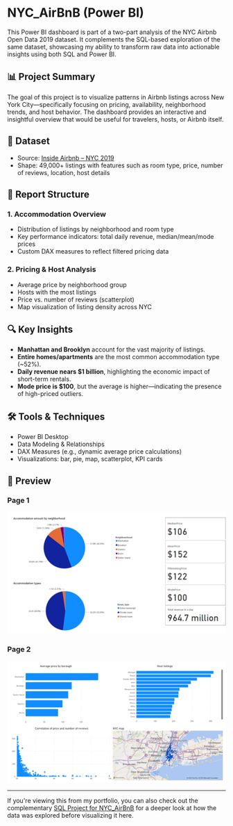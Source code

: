 # NYC_AirBnB (Power BI)

This Power BI dashboard is part of a two-part analysis of the NYC Airbnb Open Data 2019 dataset. It complements the SQL-based exploration of the same dataset, showcasing my ability to transform raw data into actionable insights using both SQL and Power BI.

## 📊 Project Summary

The goal of this project is to visualize patterns in Airbnb listings across New York City—specifically focusing on pricing, availability, neighborhood trends, and host behavior. The dashboard provides an interactive and insightful overview that would be useful for travelers, hosts, or Airbnb itself.

## 📁 Dataset

- Source: [Inside Airbnb – NYC 2019](http://insideairbnb.com/get-the-data.html)
- Shape: 49,000+ listings with features such as room type, price, number of reviews, location, host details

## 📄 Report Structure

### 1. **Accommodation Overview**
- Distribution of listings by neighborhood and room type
- Key performance indicators: total daily revenue, median/mean/mode prices
- Custom DAX measures to reflect filtered pricing data

### 2. **Pricing & Host Analysis**
- Average price by neighborhood group
- Hosts with the most listings
- Price vs. number of reviews (scatterplot)
- Map visualization of listing density across NYC

## 🔍 Key Insights

- **Manhattan and Brooklyn** account for the vast majority of listings.
- **Entire homes/apartments** are the most common accommodation type (~52%).
- **Daily revenue nears $1 billion**, highlighting the economic impact of short-term rentals.
- **Mode price is $100**, but the average is higher—indicating the presence of high-priced outliers.

## 🛠️ Tools & Techniques

- Power BI Desktop  
- Data Modeling & Relationships  
- DAX Measures (e.g., dynamic average price calculations)  
- Visualizations: bar, pie, map, scatterplot, KPI cards  

## 📸 Preview

### Page 1  
![Page 1](https://github.com/EduardTadevosyan/NYC_AirBnB_PowerBi/blob/main/Images/page1.png)

### Page 2  
![Page 2](https://github.com/EduardTadevosyan/NYC_AirBnB_PowerBi/blob/main/Images/page2.png)

---
If you're viewing this from my portfolio, you can also check out the complementary [SQL Project for NYC_AirBnB](link-to-sql-readme) for a deeper look at how the data was explored before visualizing it here.

